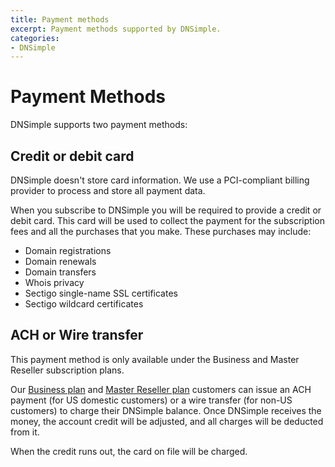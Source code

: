 ```yaml
---
title: Payment methods
excerpt: Payment methods supported by DNSimple.
categories:
- DNSimple
---
```


# Payment Methods

DNSimple supports two payment methods:

## Credit or debit card

<info>
DNSimple doesn't store card information. We use a PCI-compliant billing provider to process and store all payment data.
</info>

When you subscribe to DNSimple you will be required to provide a credit or debit card. This card will be used to collect the payment for the subscription fees and all the purchases that you make. These purchases may include:

- Domain registrations
- Domain renewals
- Domain transfers
- Whois privacy
- Sectigo single-name SSL certificates
- Sectigo wildcard certificates


## ACH or Wire transfer

<info>
This payment method is only available under the Business and Master Reseller subscription plans.
</info>

Our [Business plan](https://dnsimple.com/pricing) and [Master Reseller plan](https://dnsimple.com/reseller) customers can issue an ACH payment (for US domestic customers) or a wire transfer (for non-US customers) to charge their DNSimple balance. Once DNSimple receives the money, the account credit will be adjusted, and all charges will be deducted from it.

When the credit runs out, the card on file will be charged.
